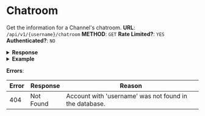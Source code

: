 # Chatroom
Get the information for a Channel's chatroom.
**URL**: `/api/v1/{username}/chatroom`
**METHOD**: `GET`
**Rate Limited?**: `YES`
**Authenticated?**: `NO`

<details>
    <summary style="font-weight: bold">Response</summary>
    
```json
{
    "id": Integer,
    "user_id": Integer,
    "slug": String,
    "is_banned": Boolean,
    "playback_url": String,
    "name_updated_at": String,
    "vod_enabled": Boolean,
    "subscription_enabled": Boolean,
    "cf_rate_limiter": String,
    "role":  String,
    "follower_badges": Array,
    "muted_users": Array,
    "can_host": Boolean,
    "chatroom": {
        "id": Integer,
        "chatable_type": String,
        "channel_id": Integer,
        "created_at": String,
        "updated_at": String,
        "chat_mode_old": String,
        "chat_mode": String,
        "slow_mode": Boolean,
        "chatable_id": Integer,
        "followers_mode": Boolean,
        "subscribers_mode": Boolean,
        "emotes_mode": Boolean,
        "message_interval": Integer,
        "following_min_duration": Integer
    },
    "emotes": [
        {
            "id": Integer,
            "channel_id": Integer,
            "name": String,
            "subscribers_only": Boolean,
            "image": String
        }
    ]
}
```
</details>

<details>
    <summary style="font-weight: bold">Example</summary>
    
```json 
{
    "id": 90876,
    "user_id": 91898,
    "slug": "averagedad",
    "is_banned": false,
    "playback_url": "https:\/\/fa723fc1b171.us-west-2.playback.live-video.net\/api\/video\/v1\/us-west-2.196233775518.channel.VpUP15HU1JrL.m3u8",
    "name_updated_at": "2023-03-15 15:56:34",
    "vod_enabled": true,
    "subscription_enabled": true,
    "cf_rate_limiter": "1.85",
    "role": null,
    "follower_badges": [],
    "muted_users": [],
    "can_host": true,
    "chatroom": {
        "id": 90874,
        "chatable_type": "App\\Models\\Channel",
        "channel_id": 90876,
        "created_at": "2022-12-06T06:49:52.000000Z",
        "updated_at": "2023-04-19T07:01:02.000000Z",
        "chat_mode_old": "public",
        "chat_mode": "public",
        "slow_mode": false,
        "chatable_id": 90876,
        "followers_mode": false,
        "subscribers_mode": false,
        "emotes_mode": false,
        "message_interval": 0,
        "following_min_duration": 10
    },
    "emotes": [
        {
            "id": 227701,
            "channel_id": 90876,
            "name": "bot",
            "subscribers_only": false,
            "image": null
        }
    ]
}
```
</details>

**Errors**:

| Error         | Response      | Reason |
| ------------- | ------------- | ------ |
| 404           | Not Found     | Account with 'username' was not found in the database. | 